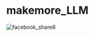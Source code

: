 # makemore_LLM

![facebook_share6](https://github.com/shirinyamani/makemore_LLM/assets/75791599/81c031d0-8bf6-4152-9d90-0a6ac5e266f2)
